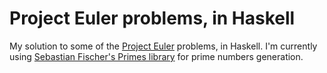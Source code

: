 Project Euler problems, in Haskell
==================================

My solution to some of the [Project Euler][1] problems, in Haskell. I'm
currently using [Sebastian Fischer's Primes library][2] for prime numbers
generation.

[1]: http://projecteuler.net/
[2]: http://hackage.haskell.org/package/primes
